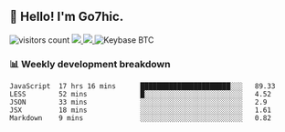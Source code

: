 ## 👋 Hello! I'm Go7hic.

 ![visitors count](https://visitors-by-url-pls-dont-use-this-in-your-repo.vercel.app/Go7hic-github-readme)
 <a href="https://twitter.com/Go7hic">
    <img src="https://img.shields.io/badge/-@Go7hic-1ca0f1?style=flat-square&labelColor=1ca0f1&logo=twitter&logoColor=white&link=https://twitter.com/Go7hic">
   <a/>
   <a href="mailto:gtfx0209@gmail.com">
    <img src="https://img.shields.io/badge/-gtfx0209@gmail.com-c14438?style=flat-square&logo=Gmail&logoColor=white&link=mailto:gtfx0209@gmail.com">
   <a/>
    ![Keybase BTC](https://img.shields.io/keybase/btc/Go7hic)
 <!--
🔭 I’m currently working
🌱 I’m currently learning
💬 Ask me about 
📫 How to reach me: 
⚡ Fun fact: 
-->
 <!--
![My Github Stats](https://github-readme-stats.vercel.app/api?username=Go7hic&show_icons=true&count_private=true)

-->

### 📊 Weekly development breakdown
<!--START_SECTION:waka-->
```text
JavaScript  17 hrs 16 mins      ██████████████████████░░░   89.33 
LESS        52 mins             █░░░░░░░░░░░░░░░░░░░░░░░░   4.52 
JSON        33 mins             ░░░░░░░░░░░░░░░░░░░░░░░░░   2.9 
JSX         18 mins             ░░░░░░░░░░░░░░░░░░░░░░░░░   1.61 
Markdown    9 mins              ░░░░░░░░░░░░░░░░░░░░░░░░░   0.82
```
<!--END_SECTION:waka-->

